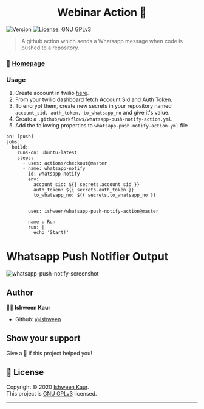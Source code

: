 <h1 align="center">Webinar Action 🚀</h1>
<p>
  <img alt="Version" src="https://img.shields.io/badge/version-1.0-blue.svg?cacheSeconds=2592000" />
  <a href="https://github.com/ishween/whatsapp-push-notify-action/blob/master/LICENSE" target="_blank">
    <img alt="License: GNU GPLv3" src="https://img.shields.io/badge/License-GPLv3-blue.svg" />
  </a>
</p>

> A github action which sends a Whatsapp message when code is pushed to a repository.

### :house_with_garden: [Homepage](https://github.com/ishween/whatsapp-push-notify-action)

### Usage
1. Create account in twilio [here](https://www.twilio.com/).  
2. From your twilio dashboard fetch Account Sid and Auth Token.  
3. To encrypt them, create new secrets in your repository named ```account_sid, auth_token, to_whatsapp_no``` and give it's value.  
4. Create a ```.github/workflows/whatsapp-push-notify-action.yml```.  
5. Add the following properties to ```whatsapp-push-notify-action.yml``` file   

```name: When a push occurs in the master branch, a private message is sent on the Whatsapp.
on: [push]
jobs:
  build:
    runs-on: ubuntu-latest
    steps:
      - uses: actions/checkout@master
      - name: whatsapp-notify
        id: whatsapp-notify
        env:
          account_sid: ${{ secrets.account_sid }}
          auth_token: ${{ secrets.auth_token }}
          to_whatsapp_no: ${{ secrets.to_whatsapp_no }}


        uses: ishween/whatsapp-push-notify-action@master
      
      - name : Run
        run: |
          echo 'Start!'
```

# Whatsapp Push Notifier Output

![whatsapp-push-notify-screenshot](https://github.com/ishween/whatsapp-push-notify-action/blob/master/whatsapp-push-notify.png)

## Author

:woman_technologist: **Ishween Kaur**

* Github: [@ishween](https://github.com/ishween)

## Show your support

Give a :star2: if this project helped you!

## 📝 License

Copyright © 2020 [Ishween Kaur](https://github.com/ishween).<br/>
This project is [GNU GPLv3](https://github.com/ishween/whatsapp-push-notify-action/blob/master/LICENSE) licensed.

***


